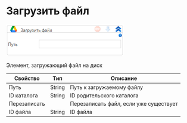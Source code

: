 # Загрузить файл

![](../../../../resources/activities/extra/labvs/googledrive/image-532.png)

Элемент, загружающий файл на диск

| Свойство     | Тип    | Описание                               |
| ------------ | ------ | -------------------------------------- |
| Путь         | String | Путь к загружаемому файлу              |
| ID каталога  | String | ID родительского каталога              |
| Перезаписать |        | Перезаписать файл, если уже существует |
| ID файла     | String | ID файла                               |
